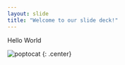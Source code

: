 ```yaml
---
layout: slide
title: "Welcome to our slide deck!"
---
```


Hello World

![poptocat](https://octodex.github.com/images/poptocat.png)
{: .center}

